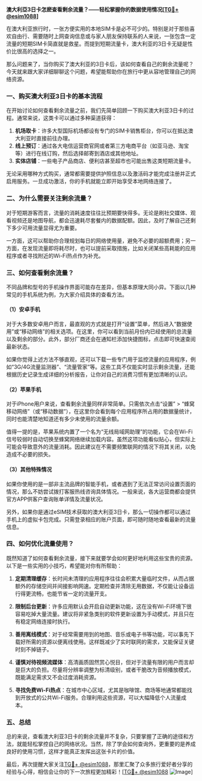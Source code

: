 **澳大利亞3日卡怎麽查看剩余流量？——轻松掌握你的数据使用情况[[TG💪+ @esim1088](https://t.me/s/esim1088)]**

在澳大利亚旅行时，一张方便实用的本地SIM卡是必不可少的。特别是对于那些喜欢自由行、需要随时上网查询信息或与家人朋友保持联系的人来说，一张包含一定流量的短期SIM卡简直就是救星。而提到短期流量卡，澳大利亚的3日卡无疑是性价比很高的选择之一。

那么问题来了，当你购买了澳大利亚的3日卡后，该如何查看自己的剩余流量呢？今天就来跟大家详细聊聊这个问题，希望能帮助你在旅行中更从容地管理自己的网络资源。

### 一、购买澳大利亚3日卡的基本流程

在开始讨论如何查看剩余流量之前，我们先简单回顾一下购买澳大利亚3日卡的过程。通常来说，这类卡可以通过多种渠道获得：

1. **机场取卡**：许多大型国际机场都设有专门的SIM卡销售柜台，你可以在抵达澳大利亚时直接前往办理。
2. **线上预订**：通过各大电信运营商官网或者第三方电商平台（如亚马逊、淘宝等）进行在线订购，然后选择邮寄到酒店或其他地址。
3. **实体店铺**：一些电子产品商店、便利店甚至超市也可能出售这类短期流量卡。

无论采用哪种方式购买，通常都需要提供护照信息以及激活码才能完成注册并正式启用服务。一旦成功激活，你的手机就能立即开始享受本地网络连接了。

### 二、为什么需要关注剩余流量？

对于短期游客而言，流量的消耗速度往往比预期要快得多。无论是刷社交媒体、观看视频还是地图导航，都会迅速耗尽套餐内的数据配额。因此，及时了解自己还剩下多少可用流量显得尤为重要。

一方面，这可以帮助你合理规划每日的网络使用量，避免不必要的超额费用；另一方面，在发现流量即将耗尽时，也可以提前采取措施，比如关闭某些高耗能的应用程序或者寻找附近的Wi-Fi热点作为补充。

### 三、如何查看剩余流量？

不同品牌和型号的手机操作界面可能存在差异，但基本原理大同小异。下面以几种常见的手机系统为例，为大家介绍具体的查看方法。

#### （1）安卓手机

对于大多数安卓用户而言，最直观的方式就是打开“设置”菜单，然后进入“数据使用”或“移动网络”的相关选项。在这里，你可以看到当前月份内已经使用的总流量以及剩余的部分。此外，部分厂商还会在通知栏添加快捷图标，点击即可快速查阅最新状态。

如果你觉得上述方法不够直观，还可以下载一些专门用于监控流量的应用程序，例如“3G/4G流量监测器”、“流量管家”等。这些工具不仅能实时显示剩余流量，还能根据历史记录生成详细的分析报告，让你对自己的消费习惯有更加清晰的认识。

#### （2）苹果手机

对于iPhone用户来说，查看剩余流量同样非常简单。只需依次点击“设置” > “蜂窝移动网络”（或“移动数据”），在这里你会看到每个应用程序所占用的数据量统计，同时也能清楚地知道还有多少未使用的流量余额。

值得一提的是，苹果系统内置了一个名为“无线局域网助理”的功能，它会在Wi-Fi信号较弱时自动切换至蜂窝网络继续加载内容。虽然这项功能看似贴心，但实际上可能会导致意外的流量消耗。因此建议在不需要频繁联网的情况下将其关闭，以免造成不必要的损失。

#### （3）其他特殊情况

如果你使用的是一部非主流品牌的智能手机，或者遇到了无法正常访问设置页面的情况，那么不妨尝试拨打客服热线咨询具体情况。一般来说，各大运营商都会提供官方APP供客户查询账单详情及流量状况。

另外，如果你是通过eSIM技术获取的澳大利亚3日卡，那么一切操作都可以通过手机上的虚拟卡包完成。只需登录相应的账户页面，即可随时随地查看最新的流量信息。

### 四、如何优化流量使用？

既然知道了如何查看剩余流量，接下来就要学会如何更好地利用这些宝贵的资源。以下是一些实用的小技巧，希望能对你有所帮助：

1. **定期清理缓存**：长时间未清理的应用程序往往会积累大量临时文件，从而占据额外的存储空间并间接影响网速。定期检查并清除无用数据，不仅能让设备运行得更流畅，也能节省一定的流量开支。
   
2. **限制后台更新**：许多应用默认会开启自动更新功能，这在没有Wi-Fi环境下很容易吃掉大量流量。建议将非紧急类别的软件更新设置为手动模式，并且只在有稳定网络连接时执行。

3. **善用离线模式**：对于经常需要用到的地图、音乐或电子书等功能，可以事先下载好所需的资源以便离线使用。这样既减少了实时联网的需求，又能保证关键时刻不掉链子。

4. **谨慎对待视频流媒体**：高清画质固然赏心悦目，但对于流量有限的用户而言却是巨大的负担。尽量将分辨率调整为标清级别，或者干脆改为音频播放模式，既能满足需求又不会过度消耗资源。

5. **寻找免费Wi-Fi热点**：在城市中心区域，尤其是咖啡馆、商场等地通常都能找到开放式的公共Wi-Fi服务。合理利用这些资源，可以大幅降低个人流量成本。

### 五、总结

总的来说，查看澳大利亚3日卡的剩余流量并不复杂，只要掌握了正确的途径和方法，就能轻松掌控自己的网络状况。当然，除了学会如何查询外，更重要的是养成良好的使用习惯，这样才能真正发挥出这张卡片的价值。

最后，再次提醒大家关注[TG💪+ @esim1088](https://t.me/s/esim1088)，那里汇聚了众多旅行爱好者分享的经验与心得，相信会让你的下一次旅程更加精彩！[[TG💪+ @esim1088](https://t.me/s/esim1088) ![Image](https://i.postimg.cc/4NQfJmqS/Snipaste-2025-05-13-00-14-12.png)]